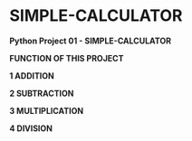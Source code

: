 # SIMPLE-CALCULATOR

**Python Project 01 - SIMPLE-CALCULATOR**

**FUNCTION OF THIS PROJECT**

**1 ADDITION**

**2 SUBTRACTION**

**3 MULTIPLICATION**

**4 DIVISION**

